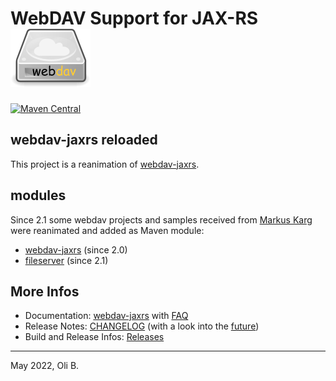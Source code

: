 # WebDAV Support for JAX-RS   ![Logo](src/doc/images/webdav-logo.png)

[![Maven Central](https://maven-badges.herokuapp.com/maven-central/org.jugs.webdav/webdav/badge.svg)](https://maven-badges.herokuapp.com/maven-central/org.jugs.webdav/webdav)

## webdav-jaxrs reloaded

This project is a reanimation of [webdav-jaxrs](https://gitlab.com/headcrashing/webdav-jaxrs).

## modules

Since 2.1 some webdav projects and samples received from [Markus Karg](http://www.headcrashing.eu) were reanimated and added as Maven module:

* [webdav-jaxrs](webdav-jaxrs/README.md) (since 2.0)
* [fileserver](fileserver/README.md) (since 2.1)


## More Infos

* Documentation: [webdav-jaxrs](webdav-jaxrs/src/site/README.adoc) with [FAQ](webdav-jaxrs/src/site/asciidoc/faq.adoc)
* Release Notes: [CHANGELOG](CHANGELOG.md) (with a look into the [future](src/doc/roadmap.adoc))
* Build and Release Infos: [Releases](src/doc/README.adoc)

---
May 2022,
Oli B.
